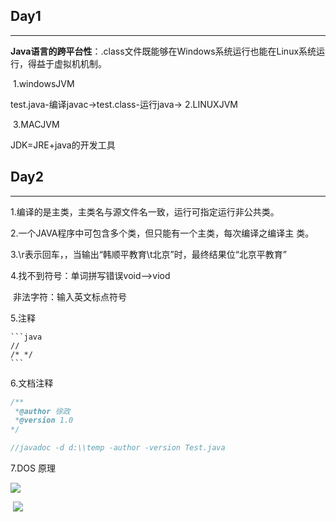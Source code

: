 ## Day1

***



**Java语言的跨平台性**：.class文件既能够在Windows系统运行也能在Linux系统运行，得益于虚拟机机制。





​                                                                         1.windowsJVM

test.java-编译javac->test.class-运行java-> 2.LINUXJVM

​                                                                          3.MACJVM



JDK=JRE+java的开发工具



## **Day2**

---



1.编译的是主类，主类名与源文件名一致，运行可指定运行非公共类。

2.一个JAVA程序中可包含多个类，但只能有一个主类，每次编译之编译主  类。

3.\r表示回车，，当输出“韩顺平教育\t北京”时，最终结果位“北京平教育”

4.找不到符号：单词拼写错误void——>viod

​    非法字符：输入英文标点符号

5.注释

    ```java 
    //
    /* */
    ```

6.文档注释

```java 
/**
 *@author 徐政
 *@version 1.0 
*/

//javadoc -d d:\\temp -author -version Test.java
```

7.DOS 原理

![](G:\管理学\2005652\QQ图片20220403171839.png)

​    		![](G:\管理学\2005652\QQ图片20220403174335.png)





